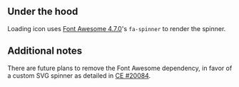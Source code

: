 ## Under the hood
Loading icon uses [Font Awesome 4.7.0]'s `fa-spinner` to render the spinner.

## Additional notes
There are future plans to remove the Font Awesome dependency, in favor of a custom SVG spinner as detailed in [CE #20084].

[Font Awesome 4.7.0]: https://fontawesome.com/v4.7.0/
[CE #20084]: https://gitlab.com/gitlab-org/gitlab-ce/issues/20084
